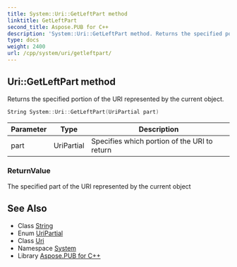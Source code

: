 ```yaml
---
title: System::Uri::GetLeftPart method
linktitle: GetLeftPart
second_title: Aspose.PUB for C++
description: 'System::Uri::GetLeftPart method. Returns the specified portion of the URI represented by the current object in C++.'
type: docs
weight: 2400
url: /cpp/system/uri/getleftpart/
---
```

## Uri::GetLeftPart method


Returns the specified portion of the URI represented by the current object.

```cpp
String System::Uri::GetLeftPart(UriPartial part)
```


| Parameter | Type | Description |
| --- | --- | --- |
| part | UriPartial | Specifies which portion of the URI to return |

### ReturnValue

The specified part of the URI represented by the current object

## See Also

* Class [String](../../string/)
* Enum [UriPartial](../../uripartial/)
* Class [Uri](../)
* Namespace [System](../../)
* Library [Aspose.PUB for C++](../../../)
